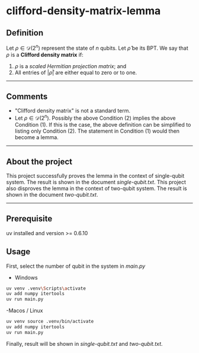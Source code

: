 # clifford-density-matrix-lemma

## **Definition**
Let $\rho \in \mathcal{D}(2^n)$ represent the state of $n$ qubits. Let $\hat{\rho}$ be its BPT. We say that $\rho$ is a **Clifford density matrix** if:  

1. $\rho$ is a *scaled Hermitian projection matrix*; and  
2. All entries of $|\hat{\rho}|$ are either equal to zero or to one.

---

## **Comments**
- "Clifford density matrix" is not a standard term.  
- Let $\rho \in \mathcal{D}(2^n)$. Possibly the above Condition (2) implies the above Condition (1). If this is the case, the above definition can be simplified to listing only Condition (2). The statement in Condition (1) would then become a lemma.

---

## **About the project**
This project successfully proves the lemma in the context of single-qubit system. The result is shown in the document _single-qubit.txt_.
This project also disproves the lemma in the context of two-qubit system. The result is shown in the document _two-qubit.txt_.

--- 

## **Prerequisite**
uv installed and version >= 0.6.10


## **Usage**

First, select the number of qubit in the system in _main.py_

- Windows
```bash
uv venv .venv\Scripts\activate
uv add numpy itertools
uv run main.py
```
-Macos / Linux
```bash
uv venv source .venv/bin/activate
uv add numpy itertools
uv run main.py
```

Finally, result will be shown in _single-qubit.txt_ and _two-qubit.txt_.

